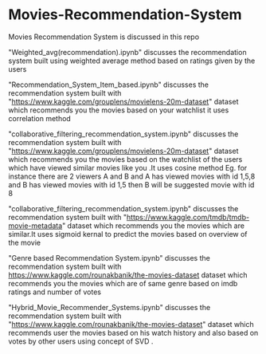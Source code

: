# Movies-Recommendation-System
Movies Recommendation System is discussed in this repo

"Weighted_avg(recommendation).ipynb" discusses the recommendation system built using weighted average method 
based on ratings given by the users


"Recommendation_System_Item_based.ipynb" discusses the recommendation system built with 
"https://www.kaggle.com/grouplens/movielens-20m-dataset" dataset which recommends you the movies based on your watchlist
it uses correlation method


"collaborative_filtering_recommendation_system.ipynb" discusses the recommendation system built with 
"https://www.kaggle.com/grouplens/movielens-20m-dataset" dataset which recommends you the movies based on the watchlist of the users which have viewed similar movies like you .It uses cosine method
Eg. for instance there are 2 viewers A and B and A has viewed movies with id 1,5,8 and B has viewed movies with id 1,5 then B will be suggested movie with id 8


"collaborative_filtering_recommendation_system.ipynb" discusses the recommendation system built with 
"https://www.kaggle.com/tmdb/tmdb-movie-metadata" dataset which recommends you the movies which are similar.It uses sigmoid kernal to predict the movies based on overview of the movie


"Genre based Recommendation System.ipynb" discusses the recommendation system built with  https://www.kaggle.com/rounakbanik/the-movies-dataset dataset which recommends you the movies which are of same genre based on imdb ratings and number of votes

"Hybrid_Movie_Recommender_Systems.ipynb" discusses the recommendation system built with "https://www.kaggle.com/rounakbanik/the-movies-dataset" dataset which recommends user the movies based on his watch history and also based on votes by other users using concept of SVD .
